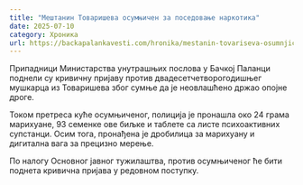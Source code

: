 ```yaml
---
title: "Мештанин Товаришева осумњичен за поседовање наркотика"
date: 2025-07-10
category: Хроника
url: https://backapalankavesti.com/hronika/mestanin-tovariseva-osumnjicen/
---
```


Припадници Министарства унутрашњих послова у Бачкој Паланци поднели су кривичну пријаву против двадесетчетворогодишњег мушкарца из Товаришева због сумње да је неовлашћено држао опојне дроге.

Током претреса куће осумњиченог, полиција је пронашла око 24 грама марихуане, 93 семенке ове биљке и таблете са листе психоактивних супстанци. Осим тога, пронађена је дробилица за марихуану и дигитална вага за прецизно мерење.

По налогу Основног јавног тужилаштва, против осумњиченог ће бити поднета кривична пријава у редовном поступку.
